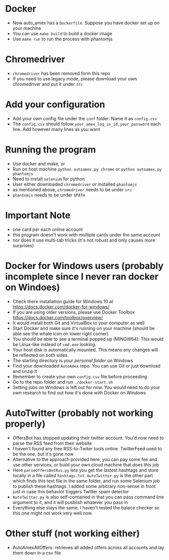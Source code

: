 # Docker
- Now auto_amex has a `Dockerfile`. Suppose you have docker set up on your machine
- You can use `make build` to build a docker image
- Use `make run` to run the process with phantomjs

# Chromedriver
- `chromedriver` has been removed form this repo
- If you need to use legacy mode, please download your own chromedriver and put it under `src`

# Add your configuration
- Add your own config file under the `conf` folder. Name it as `config.csv`
- The `config.csv` should follow `your_amex_log_in_id,your_password` each line. Add however many lines as you want

# Running the program
- Use docker and make, or
- Run on host machine `python autoamex.py chrome` or `python autoamex.py phantomjs`
- Need to install `selenium` for python
- User either downloaded `chromedriver` or installed `phantomjs`
- as mentioned above, `chromedriver` needs to be under `src`
- `phantomjs` needs to be under `$PATH`

# Important Note
- one card per each online account
- this program doesn't work with multiple cards under the same account
- nor does it use multi-tab tricks (it's not robust and only causes more surprises)

# Docker for Windows users (probably incomplete since I never ran docker on Windoes)
- Check there installation guide for Windows 10 at https://docs.docker.com/docker-for-windows/
- If you are using older versions, please use Docker Toolbox https://docs.docker.com/toolbox/overview/
- It would install both Git and VirtualBox to your computer as well
- Start Docker and make sure it's running on your machine (should be able see the whale icon on lower right corner)
- You should be able to see a terminal popped up (MINGW64). This would be Linux-like instead of `cmd.exe` looking.
- Your host disk is automatically mounted. This means any changes will be reflected on both sides.
- The starting directory is *your personal folder* on Windows
- Find your downloaded `AutoAmex` repo. You can use Git or just download and unzip it
- Remember to create your own `config.csv` file before proceeding
- Go to the repo folder and run `./docker-start.sh`
- Setting jobs on Windows is left out for now. You would need to do your own research to find out how it's done with Docker on Windows

# AutoTwitter (probably not working properly)
- OffersBot has stopped updating their twitter account. You'd now need to parse the RSS feed from their website
- I haven't found any free RSS-to-Twiter tools online. TwitterFeed used to be the one, but it's gone now
- Alternative to the approach provided here, you can pay some fee and use other services, or build your own cloud machine that does this job
- Here `parseOffersBotRss.py` lets you get the lastest hashtags and store locally in a file called `hashtags.txt`. `AutoTwitter.py` is the other part which finds this text file in the same folder, and run some Selenium job to publish these hashtags. I added some arbitrary non-sense in front just in case this behavior triggers Twitter spam detector
- `AutoTwitter.py` is also self-contained in that you can pass command line argument to it, and it will pusblish whatever you pass in
- Everything else stays the same. I haven't tested the balace checker so this one might not work very well now.

# Other stuff (not working either)
- AutoAmexAllOffers: retrieves all added offers across all accounts and lay them down in a csv file
